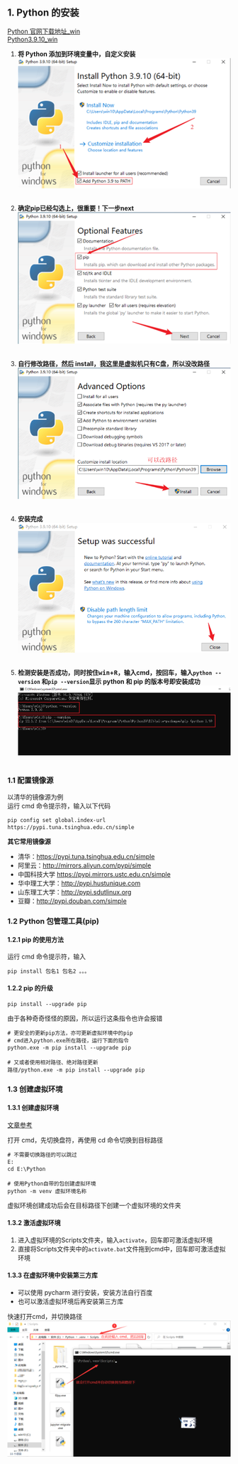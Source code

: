 ## 1. Python 的安装

[Python 官网下载地址\_win](https://www.python.org/downloads/windows/)  
[Python3.9.10_win](https://www.python.org/ftp/python/3.9.10/python-3.9.10-amd64.exe)

1. **将 Python 添加到环境变量中，自定义安装**  
    ![01](../imgs/Day-001/01.png)  
    <br />
    
2. **确定pip已经勾选上，很重要！下一步next**  
    ![02](../imgs/Day-001/02.png)  
    <br />

3. **自行修改路径，然后 install，我这里是虚拟机只有C盘，所以没改路径**  
    ![03](../imgs/Day-001/03.png)  
    <br />

4. **安装完成**  
    ![04](../imgs/Day-001/04.png)  
    <br />

5. **检测安装是否成功，同时按住<kbd>win</kbd>+<kbd>R</kbd>，输入cmd，按回车，输入`python --version` 和`pip --version`显示 python 和 pip 的版本号即安装成功**  
    ![05](../imgs/Day-001/05.png)  
    <br />

### 1.1 配置镜像源

以清华的镜像源为例  
运行 cmd 命令提示符，输入以下代码  

```shell
pip config set global.index-url https://pypi.tuna.tsinghua.edu.cn/simple
```

**其它常用镜像源**

- 清华：https://pypi.tuna.tsinghua.edu.cn/simple
- 阿里云：http://mirrors.aliyun.com/pypi/simple
- 中国科技大学 https://pypi.mirrors.ustc.edu.cn/simple
- 华中理工大学：http://pypi.hustunique.com
- 山东理工大学：http://pypi.sdutlinux.org
- 豆瓣：http://pypi.douban.com/simple

### 1.2 Python 包管理工具(pip)

#### 1.2.1 pip 的使用方法

运行 cmd 命令提示符，输入  

```shell
pip install 包名1 包名2 。。。
```

#### 1.2.2 pip 的升级

```shell
pip install --upgrade pip
```

由于各种奇奇怪怪的原因，所以运行这条指令也许会报错  

```shell
# 更安全的更新pip方法，亦可更新虚拟环境中的pip
# cmd进入python.exe所在路径，运行下面的指令
python.exe -m pip install --upgrade pip

# 又或者使用相对路径、绝对路径更新
路径/python.exe -m pip install --upgrade pip
```



### 1.3 创建虚拟环境

#### 1.3.1 创建虚拟环境

[文章参考](https://blog.csdn.net/u012585708/article/details/120242166?spm=1001.2014.3001.5506)  

打开 cmd，先切换盘符，再使用 cd 命令切换到目标路径  

```shell
# 不需要切换路径的可以跳过
E:
cd E:\Python

# 使用Python自带的包创建虚拟环境
python -m venv 虚拟环境名称
```

虚拟环境创建成功后会在目标路径下创建一个虚拟环境的文件夹  

#### 1.3.2 激活虚拟环境  

1. 进入虚拟环境的Scripts文件夹，输入`activate`，回车即可激活虚拟环境  
2. 直接将Scripts文件夹中的`activate.bat`文件拖到cmd中，回车即可激活虚拟环境  

#### 1.3.3 在虚拟环境中安装第三方库  

- 可以使用 pycharm 进行安装，安装方法自行百度  
- 也可以激活虚拟环境后再安装第三方库  

快速打开cmd，并切换路径  
![06](../imgs/Day-001/06.png)  
<br />

